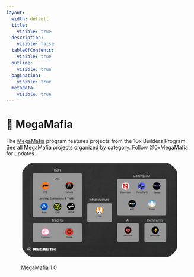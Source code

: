 ```yaml
---
layout:
  width: default
  title:
    visible: true
  description:
    visible: false
  tableOfContents:
    visible: true
  outline:
    visible: true
  pagination:
    visible: true
  metadata:
    visible: true
---
```


# 🐰 MegaMafia

The [MegaMafia](../../guide/builder-guide/programs.md) program features projects from the 10x Builders Program. See all MegaMafia projects organized by category. Follow [@0xMegaMafia](https://x.com/0xMegaMafia) for updates.

<figure><img src="../../.gitbook/assets/image (1).png" alt=""><figcaption><p>MegaMafia 1.0</p></figcaption></figure>

